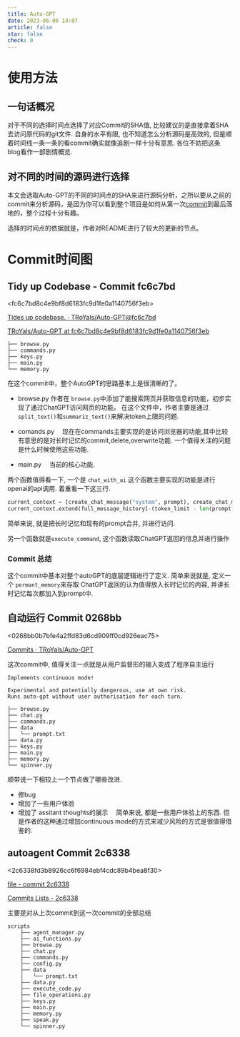 ```yaml
---
title: Auto-GPT
date: 2023-06-06 14:07
article: false
star: false
check: 0
---
```


# 使用方法
## 一句话概况
对于不同的选择时间点选择了对应Commit的SHA值, 比较建议的是直接拿着SHA去访问原代码的git文件. 自身的水平有限, 也不知道怎么分析源码是高效的, 但是顺着时间线一条一条的看commit确实就像追剧一样十分有意思. 各位不妨把这条blog看作一部剧情概览. 


## 对不同的时间的源码进行选择
本文会选取Auto-GPT的不同的时间点的SHA来进行源码分析，之所以要从之前的commit来分析源码，是因为你可以看到整个项目是如何从第一次[commit]()到最后落地的，整个过程十分有趣。

选择的时间点的依据就是，作者对README进行了较大的更新的节点。


# Commit时间图
## Tidy up Codebase - Commit fc6c7bd
\<fc6c7bd8c4e9bf8d6183fc9d1fe0a1140756f3eb>

[Tides up codebase. · TRoYals/Auto-GPT@fc6c7bd](https://github.com/TRoYals/Auto-GPT/commit/fc6c7bd8c4e9bf8d6183fc9d1fe0a1140756f3eb)

[TRoYals/Auto-GPT at fc6c7bd8c4e9bf8d6183fc9d1fe0a1140756f3eb](https://github.com/TRoYals/Auto-GPT/tree/fc6c7bd8c4e9bf8d6183fc9d1fe0a1140756f3eb)


```
├── browse.py
├── commands.py
├── keys.py
├── main.py
└── memory.py
```
在这个commit中，整个AutoGPT的思路基本上是很清晰的了。

- browse.py
作者在 `browse.py`中添加了能搜索网页并获取信息的功能，初步实现了通过ChatGPT访问网页的功能。
在这个文件中，作者主要是通过`split_text()`和`summariz_text()`来解决token上限的问题.

- comands.py　
现在在commands主要实现的是访问浏览器的功能,其中比较有意思的是对长时记忆的commit,delete,overwrite功能. 一个值得关注的问题是什么时候使用这些功能.

- main.py　
当前的核心功能.

两个函数值得看一下, 一个是 `chat_with_ai` 这个函数主要实现的功能是进行openai的api调用.
着重看一下这三行.

```python
current_context = [create_chat_message("system", prompt), create_chat_message("system", f"Permanent memory: {permanent_memory}")]
current_context.extend(full_message_history[-(token_limit - len(prompt) - len(permanent_memory) - 10):]) current_context.extend([create_chat_message("user", user_input)])
```

简单来说, 就是把长时记忆和现有的prompt合并, 并进行访问.

另一个函数就是`execute_command`, 这个函数读取ChatGPT返回的信息并进行操作

### Commit 总结
这个commit中基本对整个autoGPT的底层逻辑进行了定义.
简单来说就是, 定义一个 `permant_memory`来存取 ChatGPT返回的认为值得放入长时记忆的内容, 并讲长时记忆每次都加入到prompt中.

## 自动运行 Commit 0268bb 
<0268bb0b7bfe4a2ffd83d6cd909ff0cd926eac75>

[Commits · TRoYals/Auto-GPT](https://github.com/TRoYals/Auto-GPT/commits/master?before=59d31b021d80513d01e2c9a24d523dade671a8d6+1896&branch=master&qualified_name=refs%2Fheads%2Fmaster)


这次commit中, 值得关注一点就是从用户监督形的输入变成了程序自主运行

```ad-info
Implements continuous mode!

Experimental and potentially dangerous, use at own risk.
Runs auto-gpt without user authorisation for each turn.
```


```
├── browse.py
├── chat.py
├── commands.py
├── data
│   └── prompt.txt
├── data.py
├── keys.py
├── main.py
├── memory.py
└── spinner.py
```

顺带说一下相较上一个节点做了哪些改进.
- 修bug
- 增加了一些用户体验
- 增加了 assitant thoughts的展示　
简单来说, 都是一些用户体验上的东西. 但是作者的这种通过增加continuous mode的方式来减少风险的方式是很值得借鉴的.

## autoagent Commit 2c6338
\<2c6338fd3b8926cc6f6984ebf4cdc89b4bea8f30>

[file - commit 2c6338](https://github.com/TRoYals/Auto-GPT/tree/2c6338fd3b8926cc6f6984ebf4cdc89b4bea8f30)

[Commits Lists - 2c6338](https://github.com/TRoYals/Auto-GPT/commits/master?after=59d31b021d80513d01e2c9a24d523dade671a8d6+1860&branch=master&qualified_name=refs%2Fheads%2Fmaster)

主要是对从上次commit到这一次commit的全部总结

```
scripts
    ├── agent_manager.py
    ├── ai_functions.py
    ├── browse.py
    ├── chat.py
    ├── commands.py
    ├── config.py
    ├── data
    │   └── prompt.txt
    ├── data.py
    ├── execute_code.py
    ├── file_operations.py
    ├── keys.py
    ├── main.py
    ├── memory.py
    ├── speak.py
    └── spinner.py
```

